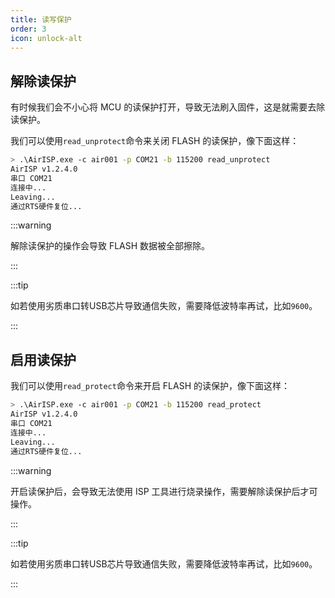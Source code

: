 ```yaml
---
title: 读写保护
order: 3
icon: unlock-alt
---
```


## 解除读保护

有时候我们会不小心将 MCU 的读保护打开，导致无法刷入固件，这是就需要去除读保护。

我们可以使用`read_unprotect`命令来关闭 FLASH 的读保护，像下面这样：

```bash
> .\AirISP.exe -c air001 -p COM21 -b 115200 read_unprotect
AirISP v1.2.4.0
串口 COM21
连接中...
Leaving...
通过RTS硬件复位...
```

:::warning

解除读保护的操作会导致 FLASH 数据被全部擦除。

:::

:::tip

如若使用劣质串口转USB芯片导致通信失败，需要降低波特率再试，比如`9600`。

:::

## 启用读保护

我们可以使用`read_protect`命令来开启 FLASH 的读保护，像下面这样：

```bash
> .\AirISP.exe -c air001 -p COM21 -b 115200 read_protect
AirISP v1.2.4.0
串口 COM21
连接中...
Leaving...
通过RTS硬件复位...
```

:::warning

开启读保护后，会导致无法使用 ISP 工具进行烧录操作，需要解除读保护后才可操作。

:::

:::tip

如若使用劣质串口转USB芯片导致通信失败，需要降低波特率再试，比如`9600`。

:::
